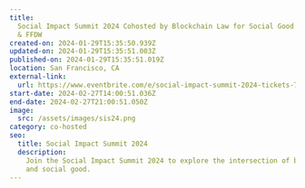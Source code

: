 ```yaml
---
title:
  Social Impact Summit 2024 Cohosted by Blockchain Law for Social Good Center
  & FFDW
created-on: 2024-01-29T15:35:50.939Z
updated-on: 2024-01-29T15:35:51.003Z
published-on: 2024-01-29T15:35:51.019Z
location: San Francisco, CA
external-link:
  url: https://www.eventbrite.com/e/social-impact-summit-2024-tickets-758076215367
start-date: 2024-02-27T14:00:51.036Z
end-date: 2024-02-27T21:00:51.050Z
image:
  src: /assets/images/sis24.png
category: co-hosted
seo:
  title: Social Impact Summit 2024
  description:
    Join the Social Impact Summit 2024 to explore the intersection of blockchain
    and social good.
---
```

